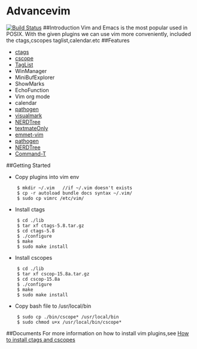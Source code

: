 Advancevim
==========
[![Build Status](https://secure.travis-ci.org/alexanderkenndy/advancevim.svg)](http://travis-ci.org/alexanderkenndy/advancevim)
##Introduction
Vim and Emacs is the most popular used in POSIX. With the given plugins we can use vim more conveniently, included the ctags,cscopes taglist,calendar.etc
##Features
- [ctags](http://ctags.sourceforge.net)
- [cscope](http://cscope.sourceforge.net)
- [TagList](https://github.com/vim-scripts/taglist.vim)
- WinManager
- MiniBufExplorer
- ShowMarks
- EchoFunction
- Vim org mode
- calendar
- [pathogen](https://github.com/tpope/vim-pathogen)
- [visualmark](http://www.vim.org/scripts/download_script.php?src_id=4700)
- [NERDTree](https://github.com/scrooloose/nerdtree)
- [textmateOnly](http://snippetsemu.googlecode.com/svn/branches/textmateOnly/)
- [emmet-vim](https://github.com/mattn/emmet-vim)
- [pathogen](https://github.com/tpope/vim-pathogen)
- [NERDTree](https://github.com/scrooloose/nerdtree)
- [Command-T](https://wincent.com/products/command-t)


##Getting Started

- Copy plugins into vim env
```
	$ mkdir ~/.vim   //if ~/.vim doesn't exists
	$ cp -r autoload bundle docs syntax ~/.vim/
	$ sudo cp vimrc /etc/vim/
```
- Install ctags
```
	$ cd ./lib	
	$ tar xf ctags-5.8.tar.gz
	$ cd ctags-5.8
	$ ./configure
	$ make
	$ sudo make install
```
- Install cscopes
```
	$ cd ./lib
	$ tar xf cscop-15.8a.tar.gz
	$ cd cscop-15.8a
	$ ./configure
	$ make
	$ sudo make install
```
- Copy bash file to /usr/local/bin 
```
	$ sudo cp ./bin/cscope* /usr/local/bin
	$ sudo chmod u+x /usr/local/bin/cscope*
```
  
##Documents
For more information on how to install vim plugins,see 
[How to install ctags and cscopes](http://blog.csdn.net/alexanderkenndy/article/details/24042713)
